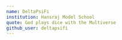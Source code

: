 ```yaml
---
name: DeltaPsiFi
institution: Hansraj Model School 
quote: God plays dice with the Multiverse
github_user: deltapsifi
---
```

